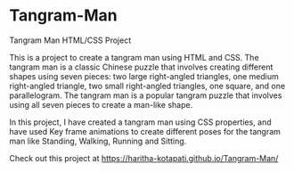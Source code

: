 # Tangram-Man
Tangram Man HTML/CSS Project

This is a project to create a tangram man using HTML and CSS. The tangram man is a classic Chinese puzzle that involves creating different shapes using seven pieces: two large right-angled triangles, one medium right-angled triangle, two small right-angled triangles, one square, and one parallelogram. The tangram man is a popular tangram puzzle that involves using all seven pieces to create a man-like shape.

In this project, I have created a tangram man using CSS properties, and have used Key frame animations to create different poses for the tangram man like Standing, Walking, Running and Sitting.

Check out this project at https://haritha-kotapati.github.io/Tangram-Man/
